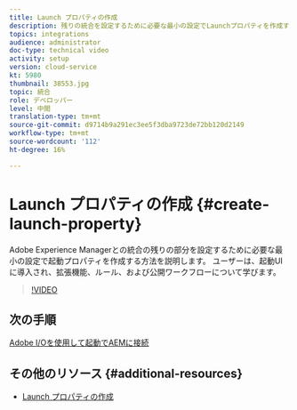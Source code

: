 ```yaml
---
title: Launch プロパティの作成
description: 残りの統合を設定するために必要な最小の設定でLaunchプロパティを作成する方法を説明します。 ユーザーは、起動UIに導入され、拡張機能、ルール、および発行ワークフローについて学習します。
topics: integrations
audience: administrator
doc-type: technical video
activity: setup
version: cloud-service
kt: 5980
thumbnail: 38553.jpg
topic: 統合
role: デベロッパー
level: 中間
translation-type: tm+mt
source-git-commit: d9714b9a291ec3ee5f3dba9723de72bb120d2149
workflow-type: tm+mt
source-wordcount: '112'
ht-degree: 16%

---
```



# Launch プロパティの作成 {#create-launch-property}

Adobe Experience Managerとの統合の残りの部分を設定するために必要な最小の設定で起動プロパティを作成する方法を説明します。 ユーザーは、起動UIに導入され、拡張機能、ルール、および公開ワークフローについて学びます。

>[!VIDEO](https://video.tv.adobe.com/v/38553?quality=12&learn=on)

## 次の手順

[Adobe I/Oを使用して起動でAEMに接続](connect-aem-launch-adobe-io.md)

## その他のリソース {#additional-resources}

* [Launch プロパティの作成](https://docs.adobe.com/content/help/en/core-services-learn/implementing-in-websites-with-launch/configure-launch/launch.html)
